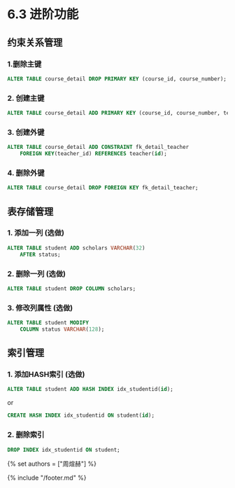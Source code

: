 # 6.3 进阶功能

## 约束关系管理

### 1.删除主键

```SQL
ALTER TABLE course_detail DROP PRIMARY KEY (course_id, course_number); 
```

### 2. 创建主键

```SQL
ALTER TABLE course_detail ADD PRIMARY KEY (course_id, course_number, teacher_id);
```

### 3. 创建外键

```SQL
ALTER TABLE course_detail ADD CONSTRAINT fk_detail_teacher 
    FOREIGN KEY(teacher_id) REFERENCES teacher(id);
```

### 4. 删除外键

```SQL
ALTER TABLE course_detail DROP FOREIGN KEY fk_detail_teacher; 
```

## 表存储管理

### 1. 添加一列 (选做)

```sql
ALTER TABLE student ADD scholars VARCHAR(32) 
    AFTER status;  
```

### 2. 删除一列 (选做)

```sql
ALTER TABLE student DROP COLUMN scholars;
```


### 3. 修改列属性 (选做)

```sql
ALTER TABLE student MODIFY 
    COLUMN status VARCHAR(128);
```


## 索引管理

### 1. 添加HASH索引 (选做)

```sql
ALTER TABLE student ADD HASH INDEX idx_studentid(id);
```

or

```sql
CREATE HASH INDEX idx_studentid ON student(id);
```


### 2. 删除索引

```sql
DROP INDEX idx_studentid ON student;
```


{% set authors = ["周煊赫"] %}

{% include "/footer.md" %}